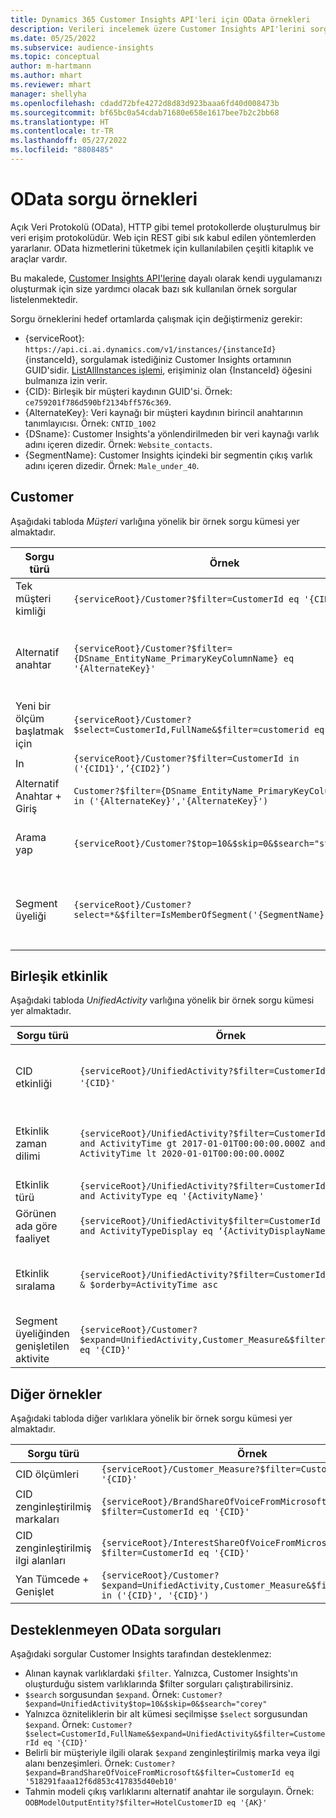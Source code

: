 ```yaml
---
title: Dynamics 365 Customer Insights API'leri için OData örnekleri
description: Verileri incelemek üzere Customer Insights API'lerini sorgulamak için genel olarak kullanılan Açık Veri Protokolü (OData) örnekleri.
ms.date: 05/25/2022
ms.subservice: audience-insights
ms.topic: conceptual
author: m-hartmann
ms.author: mhart
ms.reviewer: mhart
manager: shellyha
ms.openlocfilehash: cdadd72bfe4272d8d83d923baaa6fd40d008473b
ms.sourcegitcommit: bf65bc0a54cdab71680e658e1617bee7b2c2bb68
ms.translationtype: HT
ms.contentlocale: tr-TR
ms.lasthandoff: 05/27/2022
ms.locfileid: "8808485"
---
```

# <a name="odata-query-examples"></a>OData sorgu örnekleri

Açık Veri Protokolü (OData), HTTP gibi temel protokollerde oluşturulmuş bir veri erişim protokolüdür. Web için REST gibi sık kabul edilen yöntemlerden yararlanır. OData hizmetlerini tüketmek için kullanılabilen çeşitli kitaplık ve araçlar vardır.

Bu makalede, [Customer Insights API'lerine](apis.md) dayalı olarak kendi uygulamanızı oluşturmak için size yardımcı olacak bazı sık kullanılan örnek sorgular listelenmektedir.

Sorgu örneklerini hedef ortamlarda çalışmak için değiştirmeniz gerekir: 

- {serviceRoot}: `https://api.ci.ai.dynamics.com/v1/instances/{instanceId}` {instanceId}, sorgulamak istediğiniz Customer Insights ortamının GUID'sidir. [ListAllInstances işlemi](https://developer.ci.ai.dynamics.com/api-details#api=CustomerInsights&operation=Get-all-instances), erişiminiz olan {InstanceId} öğesini bulmanıza izin verir.
- {CID}: Birleşik bir müşteri kaydının GUID'si. Örnek: `ce759201f786d590bf2134bff576c369`.
- {AlternateKey}: Veri kaynağı bir müşteri kaydının birincil anahtarının tanımlayıcısı. Örnek: `CNTID_1002`
- {DSname}: Customer Insights'a yönlendirilmeden bir veri kaynağı varlık adını içeren dizedir. Örnek: `Website_contacts`.
- {SegmentName}: Customer Insights içindeki bir segmentin çıkış varlık adını içeren dizedir. Örnek: `Male_under_40`.

## <a name="customer"></a>Customer

Aşağıdaki tabloda *Müşteri* varlığına yönelik bir örnek sorgu kümesi yer almaktadır.

|Sorgu türü |Örnek  | Not  |
|---------|---------|---------|
|Tek müşteri kimliği     | `{serviceRoot}/Customer?$filter=CustomerId eq '{CID}'`          |  |
|Alternatif anahtar    | `{serviceRoot}/Customer?$filter={DSname_EntityName_PrimaryKeyColumnName} eq '{AlternateKey}'`         |  Alternatif anahtarlar, birleşik müşteri varlığında korunur       |
|Yeni bir ölçüm başlatmak için   | `{serviceRoot}/Customer?$select=CustomerId,FullName&$filter=customerid eq '1'`        |         |
|In    | `{serviceRoot}/Customer?$filter=CustomerId in ('{CID1}',’{CID2}’)`        |         |
|Alternatif Anahtar + Giriş   | `Customer?$filter={DSname_EntityName_PrimaryKeyColumnName} in ('{AlternateKey}','{AlternateKey}')`         |         |
|Arama yap  | `{serviceRoot}/Customer?$top=10&$skip=0&$search="string"`        |   Bir arama dizesi için ilk 10 sonucu verir      |
|Segment üyeliği  | `{serviceRoot}/Customer?select=*&$filter=IsMemberOfSegment('{SegmentName}')&$top=10`     | Segmentasyon varlıktan önceden belirlenmiş satır sayısı döndürür.      |

## <a name="unified-activity"></a>Birleşik etkinlik

Aşağıdaki tabloda *UnifiedActivity* varlığına yönelik bir örnek sorgu kümesi yer almaktadır.

|Sorgu türü |Örnek  | Not  |
|---------|---------|---------|
|CID etkinliği     | `{serviceRoot}/UnifiedActivity?$filter=CustomerId eq '{CID}'`          | Belirli bir müşteri profilinin faaliyetlerini listeler |
|Etkinlik zaman dilimi    | `{serviceRoot}/UnifiedActivity?$filter=CustomerId eq '{CID}' and ActivityTime gt 2017-01-01T00:00:00.000Z and ActivityTime lt 2020-01-01T00:00:00.000Z`     |  Zaman dilimi müşteri profili aktiviteleri       |
|Etkinlik türü    |   `{serviceRoot}/UnifiedActivity?$filter=CustomerId eq '{CID}' and ActivityType eq '{ActivityName}'`        |         |
|Görünen ada göre faaliyet     | `{serviceRoot}/UnifiedActivity$filter=CustomerId eq ‘{CID}’ and ActivityTypeDisplay eq ‘{ActivityDisplayName}’`        | |
|Etkinlik sıralama    | `{serviceRoot}/UnifiedActivity?$filter=CustomerId eq ‘{CID}’ & $orderby=ActivityTime asc`     |  Artan veya azalan düzende etkinlikleri sıralama       |
|Segment üyeliğinden genişletilen aktivite  |   `{serviceRoot}/Customer?$expand=UnifiedActivity,Customer_Measure&$filter=CustomerId eq '{CID}'`     |         |

## <a name="other-examples"></a>Diğer örnekler

Aşağıdaki tabloda diğer varlıklara yönelik bir örnek sorgu kümesi yer almaktadır.

|Sorgu türü |Örnek  | Not  |
|---------|---------|---------|
|CID ölçümleri    | `{serviceRoot}/Customer_Measure?$filter=CustomerId eq '{CID}'`          |  |
|CID zenginleştirilmiş markaları    | `{serviceRoot}/BrandShareOfVoiceFromMicrosoft?$filter=CustomerId eq '{CID}'`  |       |
|CID zenginleştirilmiş ilgi alanları    |   `{serviceRoot}/InterestShareOfVoiceFromMicrosoft?$filter=CustomerId eq '{CID}'`       |         |
|Yan Tümcede + Genişlet     | `{serviceRoot}/Customer?$expand=UnifiedActivity,Customer_Measure&$filter=CustomerId in ('{CID}', '{CID}')`         | |

## <a name="not-supported-odata-queries"></a>Desteklenmeyen OData sorguları

Aşağıdaki sorgular Customer Insights tarafından desteklenmez:

- Alınan kaynak varlıklardaki `$filter`. Yalnızca, Customer Insights'ın oluşturduğu sistem varlıklarında $filter sorguları çalıştırabilirsiniz.
- `$search` sorgusundan `$expand`. Örnek: `Customer?$expand=UnifiedActivity$top=10&$skip=0&$search="corey"`
- Yalnızca özniteliklerin bir alt kümesi seçilmişse `$select` sorgusundan `$expand`. Örnek: `Customer?$select=CustomerId,FullName&$expand=UnifiedActivity&$filter=CustomerId eq '{CID}'`
- Belirli bir müşteriyle ilgili olarak `$expand` zenginleştirilmiş marka veya ilgi alanı benzeşimleri. Örnek: `Customer?$expand=BrandShareOfVoiceFromMicrosoft&$filter=CustomerId eq '518291faaa12f6d853c417835d40eb10'`
- Tahmin modeli çıkış varlıklarını alternatif anahtar ile sorgulayın. Örnek: `OOBModelOutputEntity?$filter=HotelCustomerID eq '{AK}'`
